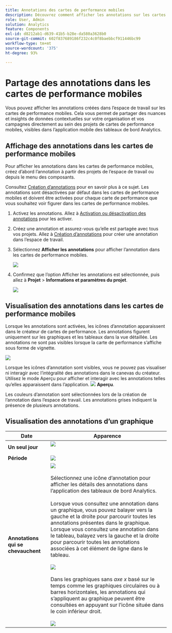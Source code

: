 ```yaml
---
title: Annotations des cartes de performance mobiles
description: Découvrez comment afficher les annotations sur les cartes de performance mobiles.
role: User, Admin
solution: Analytics
feature: Components
exl-id: d8212ab1-d639-41b5-b28e-da580a3628b0
source-git-commit: 602f837689186f232c4c0f8baebbcf911446bc99
workflow-type: tm+mt
source-wordcount: '375'
ht-degree: 93%

---
```



# Partage des annotations dans les cartes de performance mobiles

Vous pouvez afficher les annotations créées dans l’espace de travail sur les cartes de performance mobiles. Cela vous permet de partager des nuances et insights de données contextuelles sur votre organisation et vos campagnes directement au sein des projets de cartes de performance mobiles, visibles dans l’application mobile des tableaux de bord Analytics.

## Affichage des annotations dans les cartes de performance mobiles

Pour afficher les annotations dans les cartes de performance mobiles, créez d’abord l’annotation à partir des projets de l’espace de travail ou depuis le menu des composants.

Consultez [Création d’annotations](create-annotations.md) pour en savoir plus à ce sujet. Les annotations sont désactivées par défaut dans les cartes de performance mobiles et doivent être activées pour chaque carte de performance que vous souhaitez voir figurer dans les cartes de performance mobiles.

1. Activez les annotations. Allez à [Activation ou désactivation des annotations](overview.md#annotations-on-off) pour les activer.

1. Créez une annotation et assurez-vous qu’elle est partagée avec tous vos projets. Allez à [Création d’annotations](create-annotations.md) pour créer une annotation dans l’espace de travail.

1. Sélectionnez **Afficher les annotations** pour afficher l’annotation dans les cartes de performance mobiles.

   ![](assets/show-annotations.png)

1. Confirmez que l’option Afficher les annotations est sélectionnée, puis allez à **Projet** > **Informations et paramètres du projet**.

   ![](assets/project-info-settings.png)

## Visualisation des annotations dans les cartes de performance mobiles

Lorsque les annotations sont activées, les icônes d’annotation apparaissent dans le créateur de cartes de performance. Les annotations figurent uniquement sur les graphiques et les tableaux dans la vue détaillée. Les annotations ne sont pas visibles lorsque la carte de performance s’affiche sous forme de vignette.

![](assets/view-annotations.png)

Lorsque les icônes d’annotation sont visibles, vous ne pouvez pas visualiser ni interagir avec l’intégralité des annotations dans le canevas du créateur. Utilisez le mode Aperçu pour afficher et interagir avec les annotations telles qu’elles apparaissent dans l’application. ![](https://spectrum.adobe.com/static/icons/workflow_18/Smock_Play_18_N.svg) **Aperçu**.

Les couleurs d’annotation sont sélectionnées lors de la création de l’annotation dans l’espace de travail. Les annotations grises indiquent la présence de plusieurs annotations.

## Visualisation des annotations d’un graphique

| Date | Apparence |
| --- | --- |
| **Un seul jour** | ![](assets/single-day-mobile-annotations.png)<br></br> |
| **Période** | ![](assets/date-range.png) |
| **Annotations qui se chevauchent** | ![](assets/overlapping-annotations.png)<br></br>Sélectionnez une icône d’annotation pour afficher les détails des annotations dans l’application des tableaux de bord Analytics. <br></br>Lorsque vous consultez une annotation dans un graphique, vous pouvez balayer vers la gauche et la droite pour parcourir toutes les annotations présentes dans le graphique. Lorsque vous consultez une annotation dans le tableau, balayez vers la gauche et la droite pour parcourir toutes les annotations associées à cet élément de ligne dans le tableau. <br></br>![](assets/swipe-multiple-annotations.png) <br></br>Dans les graphiques sans *axe x* basé sur le temps comme les graphiques circulaires ou à barres horizontales, les annotations qui s’appliquent au graphique peuvent être consultées en appuyant sur l’icône située dans le coin inférieur droit.<br></br> ![](assets/charts-without-timebase.png) |
